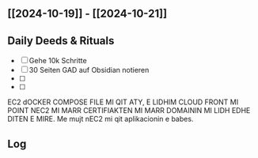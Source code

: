 ## [[2024-10-19]] - [[2024-10-21]]

## Daily Deeds & Rituals

- [ ] Gehe 10k Schritte
- [ ] 30 Seiten GAD auf Obsidian notieren
- [ ] 
- [ ] 

EC2 dOCKER COMPOSE FILE MI QIT ATY, E LIDHIM CLOUD FRONT MI POINT NEC2 MI MARR CERTIFIAKTEN MI MARR DOMAININ MI LIDH EDHE DITEN E MIRE. Me mujt nEC2 mi qit aplikacionin e babes.
## Log